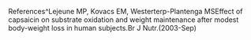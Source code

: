 References^Lejeune MP, Kovacs EM, Westerterp-Plantenga MSEffect of capsaicin on substrate oxidation and weight maintenance after modest body-weight loss in human subjects.Br J Nutr.(2003-Sep)
